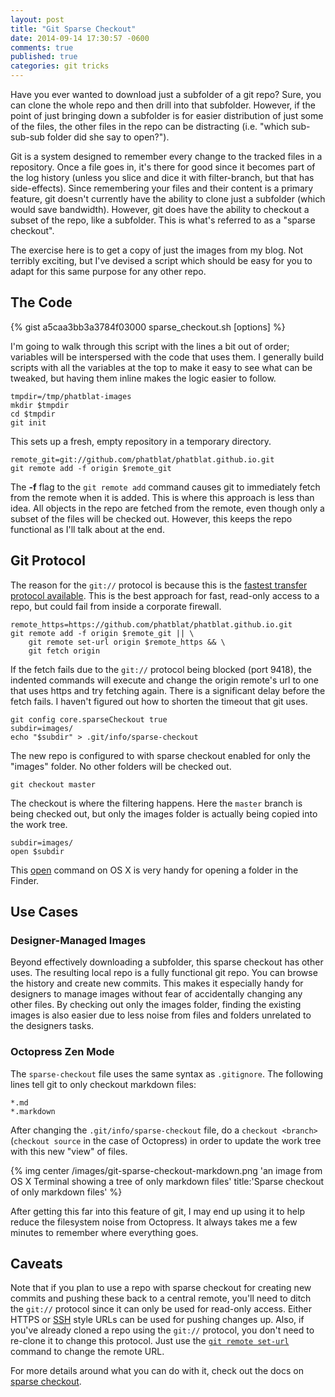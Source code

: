 ```yaml
---
layout: post
title: "Git Sparse Checkout"
date: 2014-09-14 17:30:57 -0600
comments: true
published: true
categories: git tricks
---
```


Have you ever wanted to download just a subfolder of a git repo? Sure, you can clone the whole repo and then drill into that subfolder. However, if the point of just bringing down a subfolder is for easier distribution of just some of the files, the other files in the repo can be distracting (i.e. "which sub-sub-sub folder did she say to open?").

<!-- more -->

Git is a system designed to remember every change to the tracked files in a repository. Once a file goes in, it's there for good since it becomes part of the log history (unless you slice and dice it with filter-branch, but that has side-effects). Since remembering your files and their content is a primary feature, git doesn't currently have the ability to clone just a subfolder (which would save bandwidth). However, git does have the ability to checkout a subset of the repo, like a subfolder. This is what's referred to as a "sparse checkout".

The exercise here is to get a copy of just the images from my blog. Not terribly exciting, but I've devised a script which should be easy for you to adapt for this same purpose for any other repo.

## The Code

{% gist a5caa3bb3a3784f03000 sparse_checkout.sh [options] %}

I'm going to walk through this script with the lines a bit out of order; variables will be interspersed with the code that uses them. I generally build scripts with all the variables at the top to make it easy to see what can be tweaked, but having them inline makes the logic easier to follow.

```
tmpdir=/tmp/phatblat-images
mkdir $tmpdir
cd $tmpdir
git init
```

This sets up a fresh, empty repository in a temporary directory.

```
remote_git=git://github.com/phatblat/phatblat.github.io.git
git remote add -f origin $remote_git
```

The **-f** flag to the `git remote add` command causes git to immediately fetch from the remote when it is added. This is where this approach is less than idea. All objects in the repo are fetched from the remote, even though only a subset of the files will be checked out. However, this keeps the repo functional as I'll talk about at the end.

## Git Protocol

The reason for the `git://` protocol is because this is the [fastest transfer protocol available](http://git-scm.com/book/en/Git-on-the-Server-The-Protocols#The-Git-Protocol). This is the best approach for fast, read-only access to a repo, but could fail from inside a corporate firewall.

```
remote_https=https://github.com/phatblat/phatblat.github.io.git
git remote add -f origin $remote_git || \
	git remote set-url origin $remote_https && \
	git fetch origin
```

If the fetch fails due to the `git://` protocol being blocked (port 9418), the indented commands will execute and change the origin remote's url to one that uses https and try fetching again. There is a significant delay before the fetch fails. I haven't figured out how to shorten the timeout that git uses.

```
git config core.sparseCheckout true
subdir=images/
echo "$subdir" > .git/info/sparse-checkout
```

The new repo is configured to with sparse checkout enabled for only the "images" folder. No other folders will be checked out.

```
git checkout master
```

The checkout is where the filtering happens. Here the `master` branch is being checked out, but only the images folder is actually being copied into the work tree.

```
subdir=images/
open $subdir
```

This [open](https://developer.apple.com/library/mac/documentation/Darwin/Reference/ManPages/man1/open.1.html) command on OS X is very handy for opening a folder in the Finder.

## Use Cases

### Designer-Managed Images

Beyond effectively downloading a subfolder, this sparse checkout has other uses. The resulting local repo is a fully functional git repo. You can browse the history and create new commits. This makes it especially handy for designers to manage images without fear of accidentally changing any other files. By checking out only the images folder, finding the existing images is also easier due to less noise from files and folders unrelated to the designers tasks.

### Octopress Zen Mode

The `sparse-checkout` file uses the same syntax as `.gitignore`. The following lines tell git to only checkout markdown files:

```
*.md
*.markdown
```

After changing the `.git/info/sparse-checkout` file, do a `checkout <branch>` (`checkout source` in the case of Octopress) in order to update the work tree with this new "view" of files.

{% img center /images/git-sparse-checkout-markdown.png 'an image from OS X Terminal showing a tree of only markdown files' title:'Sparse checkout of only markdown files' %}

After getting this far into this feature of git, I may end up using it to help reduce the filesystem noise from Octopress. It always takes me a few minutes to remember where everything goes.

## Caveats

Note that if you plan to use a repo with sparse checkout for creating new commits and pushing these back to a central remote, you'll need to ditch the `git://` protocol since it can only be used for read-only access. Either HTTPS or [SSH](https://help.github.com/articles/which-remote-url-should-i-use#cloning-with-ssh) style URLs can be used for pushing changes up. Also, if you've already cloned a repo using the `git://` protocol, you don't need to re-clone it to change this protocol. Just use the [`git remote set-url`](https://help.github.com/articles/changing-a-remote-s-url) command to change the remote URL.

For more details around what you can do with it, check out the docs on [sparse checkout](http://git-scm.com/docs/git-read-tree#_sparse_checkout).
